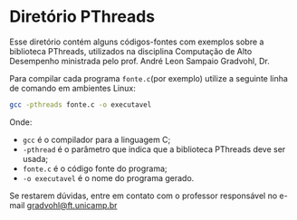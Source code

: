 # Diretório PThreads

Esse diretório contém alguns códigos-fontes com exemplos sobre a biblioteca PThreads, utilizados na disciplina Computação de Alto Desempenho ministrada pelo prof. André Leon Sampaio Gradvohl, Dr.

Para compilar cada programa ``fonte.c``(por exemplo) utilize a seguinte linha de comando em ambientes Linux:
```bash
gcc -pthreads fonte.c -o executavel
```

Onde:
-    ``gcc`` é o compilador para a linguagem C;
-    ``-pthread`` é o parâmetro que indica que a biblioteca PThreads deve ser usada;
-    ``fonte.c`` é o código fonte do programa;
-    ``-o executavel`` é o nome do programa gerado.

Se restarem dúvidas, entre em contato com o professor responsável no e-mail gradvohl@ft.unicamp.br
